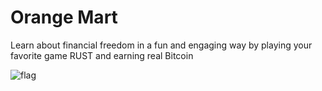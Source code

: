 # Orange Mart

Learn about financial freedom in a fun and engaging way by playing your favorite game RUST and
earning real Bitcoin

![flag](https://github.com/orangemart/orangemart/assets/39951422/545dd446-131d-43d3-81dd-079e490b29d8)
